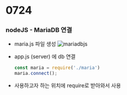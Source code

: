 # 0724

### nodeJS - MariaDB 연결
- maria.js 파일 생성
	![mariadbjs](/uploads/7aa22cf89b93fb0e041ff0441c319f9b/mariadbjs.JPG)



- app.js (server) 에 db 연결

  ```javascript
  const maria = require('./maria')
  maria.connect();
  ```

  

- 사용하고자 하는 위치에 require로 받아와서 사용